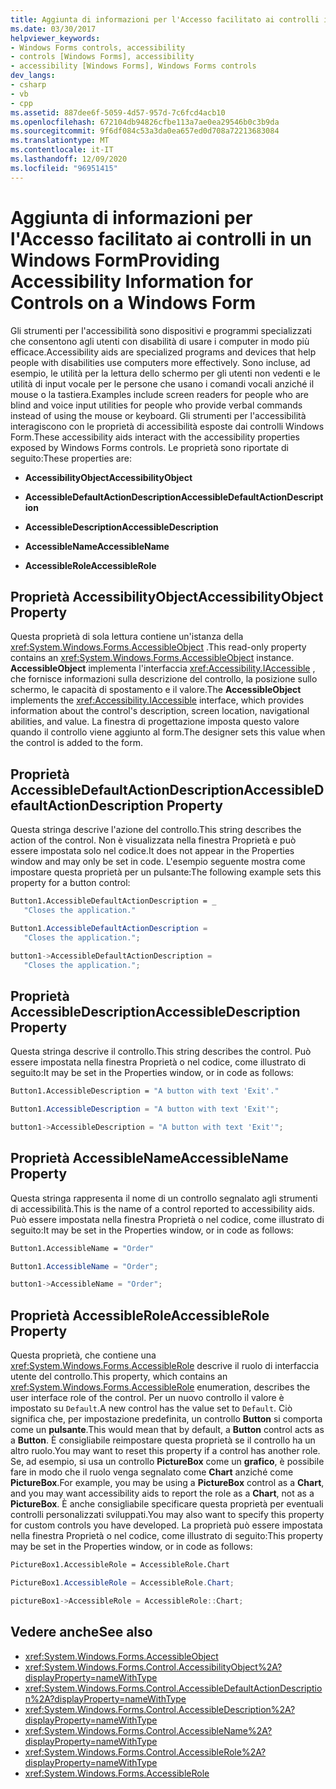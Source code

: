 ```yaml
---
title: Aggiunta di informazioni per l'Accesso facilitato ai controlli in un Windows Form
ms.date: 03/30/2017
helpviewer_keywords:
- Windows Forms controls, accessibility
- controls [Windows Forms], accessibility
- accessibility [Windows Forms], Windows Forms controls
dev_langs:
- csharp
- vb
- cpp
ms.assetid: 887dee6f-5059-4d57-957d-7c6fcd4acb10
ms.openlocfilehash: 672104db94826cfbe113a7ae0ea29546b0c3b9da
ms.sourcegitcommit: 9f6df084c53a3da0ea657ed0d708a72213683084
ms.translationtype: MT
ms.contentlocale: it-IT
ms.lasthandoff: 12/09/2020
ms.locfileid: "96951415"
---
```

# <a name="providing-accessibility-information-for-controls-on-a-windows-form"></a><span data-ttu-id="cdc80-102">Aggiunta di informazioni per l'Accesso facilitato ai controlli in un Windows Form</span><span class="sxs-lookup"><span data-stu-id="cdc80-102">Providing Accessibility Information for Controls on a Windows Form</span></span>
<span data-ttu-id="cdc80-103">Gli strumenti per l'accessibilità sono dispositivi e programmi specializzati che consentono agli utenti con disabilità di usare i computer in modo più efficace.</span><span class="sxs-lookup"><span data-stu-id="cdc80-103">Accessibility aids are specialized programs and devices that help people with disabilities use computers more effectively.</span></span> <span data-ttu-id="cdc80-104">Sono incluse, ad esempio, le utilità per la lettura dello schermo per gli utenti non vedenti e le utilità di input vocale per le persone che usano i comandi vocali anziché il mouse o la tastiera.</span><span class="sxs-lookup"><span data-stu-id="cdc80-104">Examples include screen readers for people who are blind and voice input utilities for people who provide verbal commands instead of using the mouse or keyboard.</span></span> <span data-ttu-id="cdc80-105">Gli strumenti per l'accessibilità interagiscono con le proprietà di accessibilità esposte dai controlli Windows Form.</span><span class="sxs-lookup"><span data-stu-id="cdc80-105">These accessibility aids interact with the accessibility properties exposed by Windows Forms controls.</span></span> <span data-ttu-id="cdc80-106">Le proprietà sono riportate di seguito:</span><span class="sxs-lookup"><span data-stu-id="cdc80-106">These properties are:</span></span>  
  
- <span data-ttu-id="cdc80-107">**AccessibilityObject**</span><span class="sxs-lookup"><span data-stu-id="cdc80-107">**AccessibilityObject**</span></span>  
  
- <span data-ttu-id="cdc80-108">**AccessibleDefaultActionDescription**</span><span class="sxs-lookup"><span data-stu-id="cdc80-108">**AccessibleDefaultActionDescription**</span></span>  
  
- <span data-ttu-id="cdc80-109">**AccessibleDescription**</span><span class="sxs-lookup"><span data-stu-id="cdc80-109">**AccessibleDescription**</span></span>  
  
- <span data-ttu-id="cdc80-110">**AccessibleName**</span><span class="sxs-lookup"><span data-stu-id="cdc80-110">**AccessibleName**</span></span>  
  
- <span data-ttu-id="cdc80-111">**AccessibleRole**</span><span class="sxs-lookup"><span data-stu-id="cdc80-111">**AccessibleRole**</span></span>  
  
## <a name="accessibilityobject-property"></a><span data-ttu-id="cdc80-112">Proprietà AccessibilityObject</span><span class="sxs-lookup"><span data-stu-id="cdc80-112">AccessibilityObject Property</span></span>  
 <span data-ttu-id="cdc80-113">Questa proprietà di sola lettura contiene un'istanza della <xref:System.Windows.Forms.AccessibleObject> .</span><span class="sxs-lookup"><span data-stu-id="cdc80-113">This read-only property contains an <xref:System.Windows.Forms.AccessibleObject> instance.</span></span> <span data-ttu-id="cdc80-114">**AccessibleObject** implementa l'interfaccia <xref:Accessibility.IAccessible> , che fornisce informazioni sulla descrizione del controllo, la posizione sullo schermo, le capacità di spostamento e il valore.</span><span class="sxs-lookup"><span data-stu-id="cdc80-114">The **AccessibleObject** implements the <xref:Accessibility.IAccessible> interface, which provides information about the control's description, screen location, navigational abilities, and value.</span></span> <span data-ttu-id="cdc80-115">La finestra di progettazione imposta questo valore quando il controllo viene aggiunto al form.</span><span class="sxs-lookup"><span data-stu-id="cdc80-115">The designer sets this value when the control is added to the form.</span></span>  
  
## <a name="accessibledefaultactiondescription-property"></a><span data-ttu-id="cdc80-116">Proprietà AccessibleDefaultActionDescription</span><span class="sxs-lookup"><span data-stu-id="cdc80-116">AccessibleDefaultActionDescription Property</span></span>  
 <span data-ttu-id="cdc80-117">Questa stringa descrive l'azione del controllo.</span><span class="sxs-lookup"><span data-stu-id="cdc80-117">This string describes the action of the control.</span></span> <span data-ttu-id="cdc80-118">Non è visualizzata nella finestra Proprietà e può essere impostata solo nel codice.</span><span class="sxs-lookup"><span data-stu-id="cdc80-118">It does not appear in the Properties window and may only be set in code.</span></span> <span data-ttu-id="cdc80-119">L'esempio seguente mostra come impostare questa proprietà per un pulsante:</span><span class="sxs-lookup"><span data-stu-id="cdc80-119">The following example sets this property for a button control:</span></span>  
  
```vb  
Button1.AccessibleDefaultActionDescription = _  
   "Closes the application."  
```

```csharp  
Button1.AccessibleDefaultActionDescription =
   "Closes the application.";  
```

```cpp  
button1->AccessibleDefaultActionDescription =  
   "Closes the application.";  
```  
  
## <a name="accessibledescription-property"></a><span data-ttu-id="cdc80-120">Proprietà AccessibleDescription</span><span class="sxs-lookup"><span data-stu-id="cdc80-120">AccessibleDescription Property</span></span>  
 <span data-ttu-id="cdc80-121">Questa stringa descrive il controllo.</span><span class="sxs-lookup"><span data-stu-id="cdc80-121">This string describes the control.</span></span> <span data-ttu-id="cdc80-122">Può essere impostata nella finestra Proprietà o nel codice, come illustrato di seguito:</span><span class="sxs-lookup"><span data-stu-id="cdc80-122">It may be set in the Properties window, or in code as follows:</span></span>  
  
```vb  
Button1.AccessibleDescription = "A button with text 'Exit'."  
```

```csharp  
Button1.AccessibleDescription = "A button with text 'Exit'";  
```

```cpp  
button1->AccessibleDescription = "A button with text 'Exit'";  
```  
  
## <a name="accessiblename-property"></a><span data-ttu-id="cdc80-123">Proprietà AccessibleName</span><span class="sxs-lookup"><span data-stu-id="cdc80-123">AccessibleName Property</span></span>  
 <span data-ttu-id="cdc80-124">Questa stringa rappresenta il nome di un controllo segnalato agli strumenti di accessibilità.</span><span class="sxs-lookup"><span data-stu-id="cdc80-124">This is the name of a control reported to accessibility aids.</span></span> <span data-ttu-id="cdc80-125">Può essere impostata nella finestra Proprietà o nel codice, come illustrato di seguito:</span><span class="sxs-lookup"><span data-stu-id="cdc80-125">It may be set in the Properties window, or in code as follows:</span></span>  
  
```vb  
Button1.AccessibleName = "Order"  
```

```csharp  
Button1.AccessibleName = "Order";  
```

```cpp  
button1->AccessibleName = "Order";  
```  
  
## <a name="accessiblerole-property"></a><span data-ttu-id="cdc80-126">Proprietà AccessibleRole</span><span class="sxs-lookup"><span data-stu-id="cdc80-126">AccessibleRole Property</span></span>  
 <span data-ttu-id="cdc80-127">Questa proprietà, che contiene una <xref:System.Windows.Forms.AccessibleRole> descrive il ruolo di interfaccia utente del controllo.</span><span class="sxs-lookup"><span data-stu-id="cdc80-127">This property, which contains an <xref:System.Windows.Forms.AccessibleRole> enumeration, describes the user interface role of the control.</span></span> <span data-ttu-id="cdc80-128">Per un nuovo controllo il valore è impostato su `Default`.</span><span class="sxs-lookup"><span data-stu-id="cdc80-128">A new control has the value set to `Default`.</span></span> <span data-ttu-id="cdc80-129">Ciò significa che, per impostazione predefinita, un controllo **Button** si comporta come un **pulsante**.</span><span class="sxs-lookup"><span data-stu-id="cdc80-129">This would mean that by default, a **Button** control acts as a **Button**.</span></span> <span data-ttu-id="cdc80-130">È consigliabile reimpostare questa proprietà se il controllo ha un altro ruolo.</span><span class="sxs-lookup"><span data-stu-id="cdc80-130">You may want to reset this property if a control has another role.</span></span> <span data-ttu-id="cdc80-131">Se, ad esempio, si usa un controllo **PictureBox** come un **grafico**, è possibile fare in modo che il ruolo venga segnalato come **Chart** anziché come **PictureBox**.</span><span class="sxs-lookup"><span data-stu-id="cdc80-131">For example, you may be using a **PictureBox** control as a **Chart**, and you may want accessibility aids to report the role as a **Chart**, not as a **PictureBox**.</span></span> <span data-ttu-id="cdc80-132">È anche consigliabile specificare questa proprietà per eventuali controlli personalizzati sviluppati.</span><span class="sxs-lookup"><span data-stu-id="cdc80-132">You may also want to specify this property for custom controls you have developed.</span></span> <span data-ttu-id="cdc80-133">La proprietà può essere impostata nella finestra Proprietà o nel codice, come illustrato di seguito:</span><span class="sxs-lookup"><span data-stu-id="cdc80-133">This property may be set in the Properties window, or in code as follows:</span></span>  
  
```vb
PictureBox1.AccessibleRole = AccessibleRole.Chart  
```

```csharp  
PictureBox1.AccessibleRole = AccessibleRole.Chart;  
```

```cpp  
pictureBox1->AccessibleRole = AccessibleRole::Chart;  
```  
  
## <a name="see-also"></a><span data-ttu-id="cdc80-134">Vedere anche</span><span class="sxs-lookup"><span data-stu-id="cdc80-134">See also</span></span>

- <xref:System.Windows.Forms.AccessibleObject>
- <xref:System.Windows.Forms.Control.AccessibilityObject%2A?displayProperty=nameWithType>
- <xref:System.Windows.Forms.Control.AccessibleDefaultActionDescription%2A?displayProperty=nameWithType>
- <xref:System.Windows.Forms.Control.AccessibleDescription%2A?displayProperty=nameWithType>
- <xref:System.Windows.Forms.Control.AccessibleName%2A?displayProperty=nameWithType>
- <xref:System.Windows.Forms.Control.AccessibleRole%2A?displayProperty=nameWithType>
- <xref:System.Windows.Forms.AccessibleRole>
